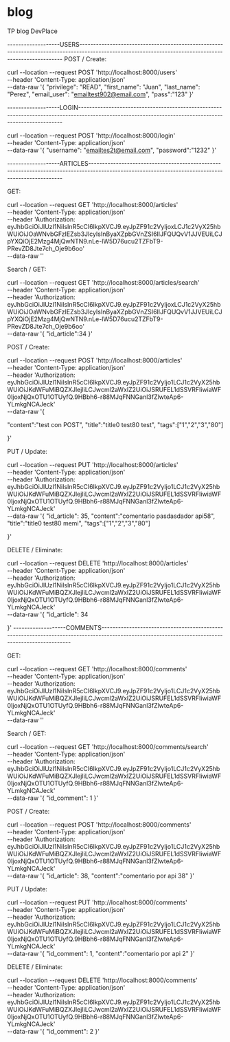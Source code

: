 # blog
TP blog DevPlace


-------------------USERS------------------------------------------------------------------------------------------------------------------------------------------------------
POST / Create:

curl --location --request POST 'http://localhost:8000/users' \
--header 'Content-Type: application/json' \
--data-raw '{
"privilege": "READ",
"first_name": "Juan",
"last_name": "Perez",
"email_user": "emailtest902@email.com",
"pass":"123"
}'


-------------------LOGIN------------------------------------------------------------------------------------------------------------------------------------------------------

curl --location --request POST 'http://localhost:8000/login' \
--header 'Content-Type: application/json' \
--data-raw '{
"username": "emailtes2t@email.com",
"password":"1232"
}'

-------------------ARTICLES--------------------------------------------------------------------------------------------------------------------------------------------------

GET:

curl --location --request GET 'http://localhost:8000/articles' \
--header 'Content-Type: application/json' \
--header 'Authorization: eyJhbGciOiJIUzI1NiIsInR5cCI6IkpXVCJ9.eyJpZF91c2VyIjoxLCJ1c2VyX25hbWUiOiJOaWNvbGFzIEZsb3JlcyIsInByaXZpbGVnZSI6IlJFQUQvV1JJVEUiLCJpYXQiOjE2Mzg4MjQwNTN9.nLe-lW5D76ucu2TZFbT9-PRevZD8Jte7ch_Oje9b6oo' \
--data-raw ''


Search / GET:

curl --location --request GET 'http://localhost:8000/articles/search' \
--header 'Content-Type: application/json' \
--header 'Authorization: eyJhbGciOiJIUzI1NiIsInR5cCI6IkpXVCJ9.eyJpZF91c2VyIjoxLCJ1c2VyX25hbWUiOiJOaWNvbGFzIEZsb3JlcyIsInByaXZpbGVnZSI6IlJFQUQvV1JJVEUiLCJpYXQiOjE2Mzg4MjQwNTN9.nLe-lW5D76ucu2TZFbT9-PRevZD8Jte7ch_Oje9b6oo' \
--data-raw '{
    "id_article":34
}'


POST / Create:

curl --location --request POST 'http://localhost:8000/articles' \
--header 'Content-Type: application/json' \
--header 'Authorization: eyJhbGciOiJIUzI1NiIsInR5cCI6IkpXVCJ9.eyJpZF91c2VyIjo1LCJ1c2VyX25hbWUiOiJKdWFuMiBQZXJlejIiLCJwcml2aWxlZ2UiOiJSRUFEL1dSSVRFIiwiaWF0IjoxNjQxOTU1OTUyfQ.9HBbh6-r88MJqFNNGanl3fZlwteAp6-YLmkgNCAJeck' \
--data-raw '{

"content":"test con POST",
"title":"title0 test80 test",
"tags":["1","2","3","80"]

}'


PUT / Update: 

curl --location --request PUT 'http://localhost:8000/articles' \
--header 'Content-Type: application/json' \
--header 'Authorization: eyJhbGciOiJIUzI1NiIsInR5cCI6IkpXVCJ9.eyJpZF91c2VyIjo1LCJ1c2VyX25hbWUiOiJKdWFuMiBQZXJlejIiLCJwcml2aWxlZ2UiOiJSRUFEL1dSSVRFIiwiaWF0IjoxNjQxOTU1OTUyfQ.9HBbh6-r88MJqFNNGanl3fZlwteAp6-YLmkgNCAJeck' \
--data-raw '{
"id_article": 35,
"content":"comentario pasdasdador api58",
"title":"title0 test80 memi",
"tags":["1","2","3","80"]

}'


DELETE / Eliminate:

curl --location --request DELETE 'http://localhost:8000/articles' \
--header 'Content-Type: application/json' \
--header 'Authorization: eyJhbGciOiJIUzI1NiIsInR5cCI6IkpXVCJ9.eyJpZF91c2VyIjo1LCJ1c2VyX25hbWUiOiJKdWFuMiBQZXJlejIiLCJwcml2aWxlZ2UiOiJSRUFEL1dSSVRFIiwiaWF0IjoxNjQxOTU1OTUyfQ.9HBbh6-r88MJqFNNGanl3fZlwteAp6-YLmkgNCAJeck' \
--data-raw '{
"id_article": 34

}'
-------------------COMMENTS-------------------------------------------------------------------------------------------------------------------------------------------------

GET:

curl --location --request GET 'http://localhost:8000/comments' \
--header 'Content-Type: application/json' \
--header 'Authorization: eyJhbGciOiJIUzI1NiIsInR5cCI6IkpXVCJ9.eyJpZF91c2VyIjo1LCJ1c2VyX25hbWUiOiJKdWFuMiBQZXJlejIiLCJwcml2aWxlZ2UiOiJSRUFEL1dSSVRFIiwiaWF0IjoxNjQxOTU1OTUyfQ.9HBbh6-r88MJqFNNGanl3fZlwteAp6-YLmkgNCAJeck' \
--data-raw ''


Search / GET:

curl --location --request GET 'http://localhost:8000/comments/search' \
--header 'Content-Type: application/json' \
--header 'Authorization: eyJhbGciOiJIUzI1NiIsInR5cCI6IkpXVCJ9.eyJpZF91c2VyIjo1LCJ1c2VyX25hbWUiOiJKdWFuMiBQZXJlejIiLCJwcml2aWxlZ2UiOiJSRUFEL1dSSVRFIiwiaWF0IjoxNjQxOTU1OTUyfQ.9HBbh6-r88MJqFNNGanl3fZlwteAp6-YLmkgNCAJeck' \
--data-raw '{
"id_comment": 1
}'


POST / Create:

curl --location --request POST 'http://localhost:8000/comments' \
--header 'Content-Type: application/json' \
--header 'Authorization: eyJhbGciOiJIUzI1NiIsInR5cCI6IkpXVCJ9.eyJpZF91c2VyIjo1LCJ1c2VyX25hbWUiOiJKdWFuMiBQZXJlejIiLCJwcml2aWxlZ2UiOiJSRUFEL1dSSVRFIiwiaWF0IjoxNjQxOTU1OTUyfQ.9HBbh6-r88MJqFNNGanl3fZlwteAp6-YLmkgNCAJeck' \
--data-raw '{
"id_article": 38,
"content":"comentario por api 38"
}'



PUT / Update:

curl --location --request PUT 'http://localhost:8000/comments' \
--header 'Content-Type: application/json' \
--header 'Authorization: eyJhbGciOiJIUzI1NiIsInR5cCI6IkpXVCJ9.eyJpZF91c2VyIjo1LCJ1c2VyX25hbWUiOiJKdWFuMiBQZXJlejIiLCJwcml2aWxlZ2UiOiJSRUFEL1dSSVRFIiwiaWF0IjoxNjQxOTU1OTUyfQ.9HBbh6-r88MJqFNNGanl3fZlwteAp6-YLmkgNCAJeck' \
--data-raw '{
"id_comment": 1,
"content":"comentario por api 2"
}'



DELETE / Eliminate:

curl --location --request DELETE 'http://localhost:8000/comments' \
--header 'Content-Type: application/json' \
--header 'Authorization: eyJhbGciOiJIUzI1NiIsInR5cCI6IkpXVCJ9.eyJpZF91c2VyIjo1LCJ1c2VyX25hbWUiOiJKdWFuMiBQZXJlejIiLCJwcml2aWxlZ2UiOiJSRUFEL1dSSVRFIiwiaWF0IjoxNjQxOTU1OTUyfQ.9HBbh6-r88MJqFNNGanl3fZlwteAp6-YLmkgNCAJeck' \
--data-raw '{
"id_comment": 2
}'


